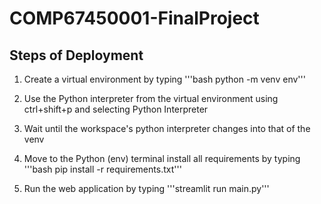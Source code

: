 # COMP67450001-FinalProject

## Steps of Deployment

1. Create a virtual environment by typing '''bash python -m venv env'''

2. Use the Python interpreter from the virtual environment using ctrl+shift+p and selecting Python Interpreter

3. Wait until the workspace's python interpreter changes into that of the venv

4. Move to the Python (env) terminal install all requirements by typing '''bash pip install -r requirements.txt'''

5. Run the web application by typing '''streamlit run main.py'''
